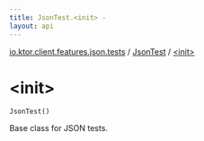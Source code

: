 ```yaml
---
title: JsonTest.<init> - 
layout: api
---
```


<div class='api-docs-breadcrumbs'><a href="../index.html">io.ktor.client.features.json.tests</a> / <a href="index.html">JsonTest</a> / <a href="./-init-.html">&lt;init&gt;</a></div>

# &lt;init&gt;

<div class="signature"><code><span class="identifier">JsonTest</span><span class="symbol">(</span><span class="symbol">)</span></code></div>

Base class for JSON tests.

